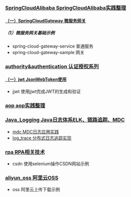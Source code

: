### [SpringCloudAlibaba SpringCloudAlibaba实践整理](https://github.com/TheOctopus3430/CodeHub/tree/main/SpringCloudAlibaba)
#### [（一）SpringCloudGateway  微服务网关](https://github.com/TheOctopus3430/CodeHub/tree/main/SpringCloudAlibaba/SpringCloudGateway)
##### （1）微服务网关基础示例 
* spring-cloud-gateway-service  普通服务
* spring-cloud-gateway-sample  网关


### [authority&authentication  认证授权系列]()
#### [（一）jwt JsonWebToken使用](https://github.com/TheOctopus3430/CodeHub/tree/main/authority&authentication/jwt)
* jjwt  使用jjwt完成JWT的生成和验证

### [aop  aop实践整理]()


### [Java_Logging Java日志体系ELK、链路追踪、MDC]()
* [mdc  MDC日志应用实践](https://github.com/TheOctopus3430/CodeHub/tree/main/Java_Logging/mdc)
* [log_trace  分布式日志追踪实现](https://github.com/TheOctopus3430/CodeHub/tree/main/Java_Logging/log_trace)


### [rpa RPA相关技术]()
* csdn  使用selenium操作CSDN网站示例


### [aliyun_oss 阿里云OSS]()
* oss 阿里云上传下载示例



